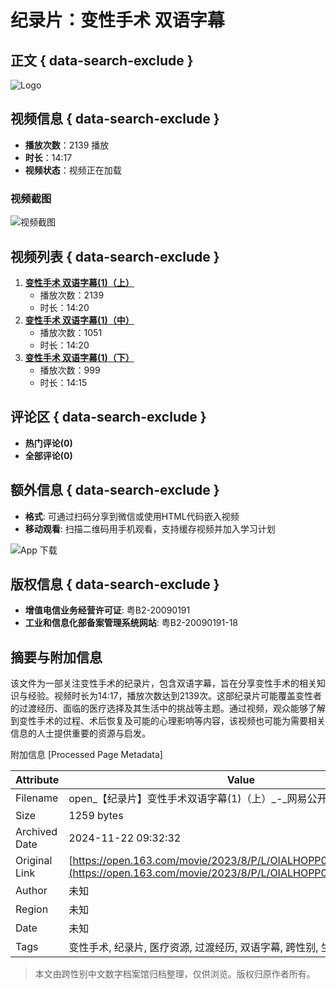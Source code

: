 # 纪录片：变性手术 双语字幕

## 正文 { data-search-exclude }


![Logo](https://open-image.ws.126.net/open-h5uploadfile/head-logo-190916.png)

## 视频信息 { data-search-exclude }

- **播放次数**：2139 播放
- **时长**：14:17
- **视频状态**：视频正在加载

### 视频截图

![视频截图](http://dingyue.ws.126.net/2022/0828/dfa4d98cj00rhb3yl001dd000b400b4p.jpg)

## 视频列表 { data-search-exclude }

1. **[变性手术 双语字幕(1)（上）](https://vip.open.163.com/center/myRecord)**
   - 播放次数：2139
   - 时长：14:20
2. **[变性手术 双语字幕(1)（中）](https://newview/movie/free?pid=OIALHOPP0&mid=FIALHOPTT)**
   - 播放次数：1051
   - 时长：14:20
3. **[变性手术 双语字幕(1)（下）](https://newview/movie/free?pid=OIALHOPP0&mid=GIALHOQ40)**
   - 播放次数：999
   - 时长：14:15

## 评论区 { data-search-exclude }

- **热门评论(0)**
- **全部评论(0)**

## 额外信息 { data-search-exclude }

- **格式**: 可通过扫码分享到微信或使用HTML代码嵌入视频
- **移动观看**: 扫描二维码用手机观看，支持缓存视频并加入学习计划

![App 下载](https://open-image.ws.126.net/open-h5uploadfile/userDefault.png)

## 版权信息 { data-search-exclude }

- **增值电信业务经营许可证**: 粤B2-20090191  
- **工业和信息化部备案管理系统网站**: 粤B2-20090191-18

## 摘要与附加信息

<!-- tcd_abstract -->
该文件为一部关注变性手术的纪录片，包含双语字幕，旨在分享变性手术的相关知识与经验。视频时长为14:17，播放次数达到2139次。这部纪录片可能覆盖变性者的过渡经历、面临的医疗选择及其生活中的挑战等主题。通过视频，观众能够了解到变性手术的过程、术后恢复及可能的心理影响等内容，该视频也可能为需要相关信息的人士提供重要的资源与启发。
<!-- tcd_abstract_end -->

附加信息 [Processed Page Metadata]

| Attribute       | Value                                  |
|-----------------|----------------------------------------|
| Filename        | open_【纪录片】变性手术双语字幕(1)（上）_-_网易公开课.md                             |
| Size            | 1259 bytes                           |
| Archived Date   | 2024-11-22 09:32:32                             |
| Original Link   | [https://open.163.com/movie/2023/8/P/L/OIALHOPP0_JIALHOPPL.html](https://open.163.com/movie/2023/8/P/L/OIALHOPP0_JIALHOPPL.html)                       |
| Author          | 未知                               |
| Region          | 未知                               |
| Date            | 未知                                 |
| Tags            | 变性手术, 纪录片, 医疗资源, 过渡经历, 双语字幕, 跨性别, 生命故事, 经验分享                                 |
>
> 本文由跨性别中文数字档案馆归档整理，仅供浏览。版权归原作者所有。
>